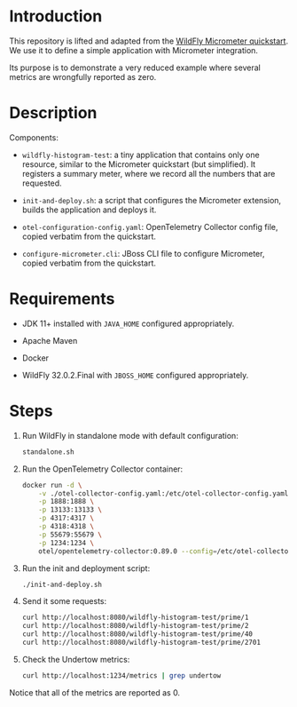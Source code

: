 # Introduction

This repository is lifted and adapted from the 
[WildFly Micrometer quickstart](https://github.com/wildfly/quickstart/tree/main/micrometer).
We use it to define a simple application with Micrometer integration.

Its purpose is to demonstrate a very reduced example where several metrics are
wrongfully reported as zero.

# Description

Components:

- `wildfly-histogram-test`: a tiny application that contains only one resource,
  similar to the Micrometer quickstart (but simplified).  It registers a summary
  meter, where we record all the numbers that are requested.

- `init-and-deploy.sh`: a script that configures the Micrometer extension,
  builds the application and deploys it.

- `otel-configuration-config.yaml`: OpenTelemetry Collector config file, copied
  verbatim from the quickstart.

- `configure-micrometer.cli`: JBoss CLI file to configure Micrometer, copied
  verbatim from the quickstart.

# Requirements

- JDK 11+ installed with `JAVA_HOME` configured appropriately.

- Apache Maven

- Docker

- WildFly 32.0.2.Final with `JBOSS_HOME` configured appropriately.

# Steps

1.   Run WildFly in standalone mode with default configuration:

     ```bash
     standalone.sh
     ```

2.   Run the OpenTelemetry Collector container:

     ```bash
     docker run -d \
         -v ./otel-collector-config.yaml:/etc/otel-collector-config.yaml:Z \
         -p 1888:1888 \
         -p 13133:13133 \
         -p 4317:4317 \
         -p 4318:4318 \
         -p 55679:55679 \
         -p 1234:1234 \
         otel/opentelemetry-collector:0.89.0 --config=/etc/otel-collector-config.yaml
     ```
     
3.   Run the init and deployment script:

     ```bash
     ./init-and-deploy.sh
     ```

4.   Send it some requests:

     ```bash
     curl http://localhost:8080/wildfly-histogram-test/prime/1
     curl http://localhost:8080/wildfly-histogram-test/prime/2
     curl http://localhost:8080/wildfly-histogram-test/prime/40
     curl http://localhost:8080/wildfly-histogram-test/prime/2701
     ```

5.   Check the Undertow metrics:

     ```bash
     curl http://localhost:1234/metrics | grep undertow
     ```

Notice that all of the metrics are reported as 0.
